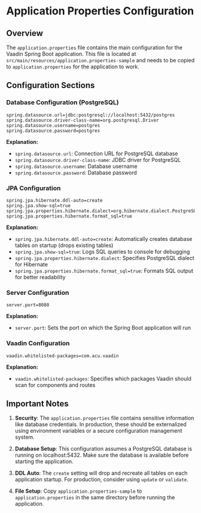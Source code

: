 # Application Properties Configuration

## Overview
The `application.properties` file contains the main configuration for the Vaadin Spring Boot application. This file is located at `src/main/resources/application.properties-sample` and needs to be copied to `application.properties` for the application to work.

## Configuration Sections

### Database Configuration (PostgreSQL)
```properties
spring.datasource.url=jdbc:postgresql://localhost:5432/postgres
spring.datasource.driver-class-name=org.postgresql.Driver
spring.datasource.username=postgres
spring.datasource.password=postgres
```

**Explanation:**
- `spring.datasource.url`: Connection URL for PostgreSQL database
- `spring.datasource.driver-class-name`: JDBC driver for PostgreSQL
- `spring.datasource.username`: Database username
- `spring.datasource.password`: Database password

### JPA Configuration
```properties
spring.jpa.hibernate.ddl-auto=create
spring.jpa.show-sql=true
spring.jpa.properties.hibernate.dialect=org.hibernate.dialect.PostgreSQLDialect
spring.jpa.properties.hibernate.format_sql=true
```

**Explanation:**
- `spring.jpa.hibernate.ddl-auto=create`: Automatically creates database tables on startup (drops existing tables)
- `spring.jpa.show-sql=true`: Logs SQL queries to console for debugging
- `spring.jpa.properties.hibernate.dialect`: Specifies PostgreSQL dialect for Hibernate
- `spring.jpa.properties.hibernate.format_sql=true`: Formats SQL output for better readability

### Server Configuration
```properties
server.port=8080
```

**Explanation:**
- `server.port`: Sets the port on which the Spring Boot application will run

### Vaadin Configuration
```properties
vaadin.whitelisted-packages=com.acu.vaadin
```

**Explanation:**
- `vaadin.whitelisted-packages`: Specifies which packages Vaadin should scan for components and routes

## Important Notes

1. **Security**: The `application.properties` file contains sensitive information like database credentials. In production, these should be externalized using environment variables or a secure configuration management system.

2. **Database Setup**: This configuration assumes a PostgreSQL database is running on localhost:5432. Make sure the database is available before starting the application.

3. **DDL Auto**: The `create` setting will drop and recreate all tables on each application startup. For production, consider using `update` or `validate`.

4. **File Setup**: Copy `application.properties-sample` to `application.properties` in the same directory before running the application.
